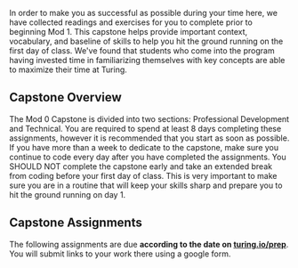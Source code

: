 In order to make you as successful as possible during your time here, we have collected readings and exercises for you to complete prior to beginning Mod 1. This capstone helps provide important context, vocabulary, and baseline of skills to help you hit the ground running on the first day of class. We've found that students who come into the program having invested time in familiarizing themselves with key concepts are able to maximize their time at Turing.

## Capstone Overview

The Mod 0 Capstone is divided into two sections: Professional Development and Technical. You are required to spend at least 8 days completing these assignments, however it is recommended that you start as soon as possible. If you have more than a week to dedicate to the capstone, make sure you continue to code every day after you have completed the assignments. You SHOULD NOT complete the capstone early and take an extended break from coding before your first day of class. This is very important to make sure you are in a routine that will keep your skills sharp and prepare you to hit the ground running on day 1.

## Capstone Assignments

The following assignments are due **according to the date on [turing.io/prep](https://www.turing.io/prep)**. You will submit links to your work there using a google form.
